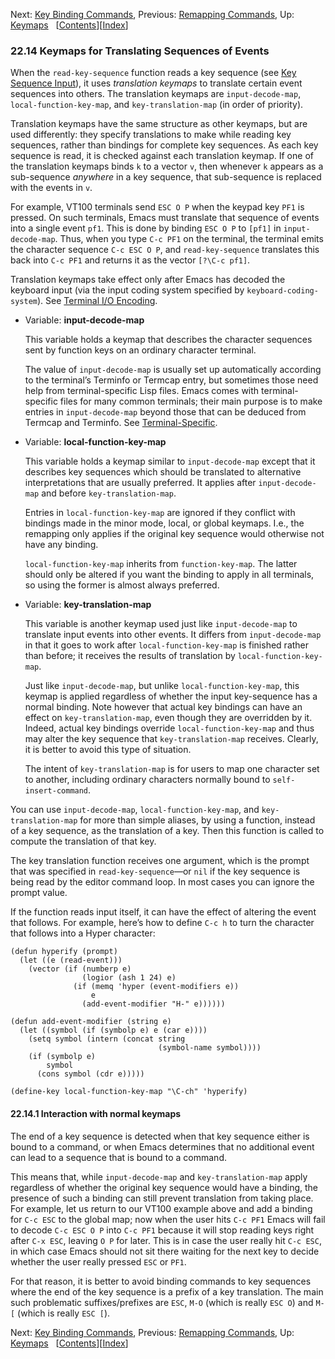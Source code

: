 <!-- This is the GNU Emacs Lisp Reference Manual
corresponding to Emacs version 27.2.

Copyright (C) 1990-1996, 1998-2021 Free Software Foundation,
Inc.

Permission is granted to copy, distribute and/or modify this document
under the terms of the GNU Free Documentation License, Version 1.3 or
any later version published by the Free Software Foundation; with the
Invariant Sections being "GNU General Public License," with the
Front-Cover Texts being "A GNU Manual," and with the Back-Cover
Texts as in (a) below.  A copy of the license is included in the
section entitled "GNU Free Documentation License."

(a) The FSF's Back-Cover Text is: "You have the freedom to copy and
modify this GNU manual.  Buying copies from the FSF supports it in
developing GNU and promoting software freedom." -->

<!-- Created by GNU Texinfo 6.7, http://www.gnu.org/software/texinfo/ -->

Next: [Key Binding Commands](Key-Binding-Commands.html), Previous: [Remapping Commands](Remapping-Commands.html), Up: [Keymaps](Keymaps.html)   \[[Contents](index.html#SEC_Contents "Table of contents")]\[[Index](Index.html "Index")]

### 22.14 Keymaps for Translating Sequences of Events

When the `read-key-sequence` function reads a key sequence (see [Key Sequence Input](Key-Sequence-Input.html)), it uses *translation keymaps* to translate certain event sequences into others. The translation keymaps are `input-decode-map`, `local-function-key-map`, and `key-translation-map` (in order of priority).

Translation keymaps have the same structure as other keymaps, but are used differently: they specify translations to make while reading key sequences, rather than bindings for complete key sequences. As each key sequence is read, it is checked against each translation keymap. If one of the translation keymaps binds `k` to a vector `v`, then whenever `k` appears as a sub-sequence *anywhere* in a key sequence, that sub-sequence is replaced with the events in `v`.

For example, VT100 terminals send `ESC O P` when the keypad key `PF1` is pressed. On such terminals, Emacs must translate that sequence of events into a single event `pf1`. This is done by binding `ESC O P` to `[pf1]` in `input-decode-map`. Thus, when you type `C-c PF1` on the terminal, the terminal emits the character sequence `C-c ESC O P`, and `read-key-sequence` translates this back into `C-c PF1` and returns it as the vector `[?\C-c pf1]`.

Translation keymaps take effect only after Emacs has decoded the keyboard input (via the input coding system specified by `keyboard-coding-system`). See [Terminal I/O Encoding](Terminal-I_002fO-Encoding.html).

*   Variable: **input-decode-map**

    This variable holds a keymap that describes the character sequences sent by function keys on an ordinary character terminal.

    The value of `input-decode-map` is usually set up automatically according to the terminal’s Terminfo or Termcap entry, but sometimes those need help from terminal-specific Lisp files. Emacs comes with terminal-specific files for many common terminals; their main purpose is to make entries in `input-decode-map` beyond those that can be deduced from Termcap and Terminfo. See [Terminal-Specific](Terminal_002dSpecific.html).

<!---->

*   Variable: **local-function-key-map**

    This variable holds a keymap similar to `input-decode-map` except that it describes key sequences which should be translated to alternative interpretations that are usually preferred. It applies after `input-decode-map` and before `key-translation-map`.

    Entries in `local-function-key-map` are ignored if they conflict with bindings made in the minor mode, local, or global keymaps. I.e., the remapping only applies if the original key sequence would otherwise not have any binding.

    `local-function-key-map` inherits from `function-key-map`. The latter should only be altered if you want the binding to apply in all terminals, so using the former is almost always preferred.

<!---->

*   Variable: **key-translation-map**

    This variable is another keymap used just like `input-decode-map` to translate input events into other events. It differs from `input-decode-map` in that it goes to work after `local-function-key-map` is finished rather than before; it receives the results of translation by `local-function-key-map`.

    Just like `input-decode-map`, but unlike `local-function-key-map`, this keymap is applied regardless of whether the input key-sequence has a normal binding. Note however that actual key bindings can have an effect on `key-translation-map`, even though they are overridden by it. Indeed, actual key bindings override `local-function-key-map` and thus may alter the key sequence that `key-translation-map` receives. Clearly, it is better to avoid this type of situation.

    The intent of `key-translation-map` is for users to map one character set to another, including ordinary characters normally bound to `self-insert-command`.

You can use `input-decode-map`, `local-function-key-map`, and `key-translation-map` for more than simple aliases, by using a function, instead of a key sequence, as the translation of a key. Then this function is called to compute the translation of that key.

The key translation function receives one argument, which is the prompt that was specified in `read-key-sequence`—or `nil` if the key sequence is being read by the editor command loop. In most cases you can ignore the prompt value.

If the function reads input itself, it can have the effect of altering the event that follows. For example, here’s how to define `C-c h` to turn the character that follows into a Hyper character:

    (defun hyperify (prompt)
      (let ((e (read-event)))
        (vector (if (numberp e)
                    (logior (ash 1 24) e)
                  (if (memq 'hyper (event-modifiers e))
                      e
                    (add-event-modifier "H-" e))))))

    (defun add-event-modifier (string e)
      (let ((symbol (if (symbolp e) e (car e))))
        (setq symbol (intern (concat string
                                     (symbol-name symbol))))
        (if (symbolp e)
            symbol
          (cons symbol (cdr e)))))

    (define-key local-function-key-map "\C-ch" 'hyperify)

#### 22.14.1 Interaction with normal keymaps

The end of a key sequence is detected when that key sequence either is bound to a command, or when Emacs determines that no additional event can lead to a sequence that is bound to a command.

This means that, while `input-decode-map` and `key-translation-map` apply regardless of whether the original key sequence would have a binding, the presence of such a binding can still prevent translation from taking place. For example, let us return to our VT100 example above and add a binding for `C-c ESC` to the global map; now when the user hits `C-c PF1` Emacs will fail to decode `C-c ESC O P` into `C-c PF1` because it will stop reading keys right after `C-x ESC`, leaving `O P` for later. This is in case the user really hit `C-c ESC`, in which case Emacs should not sit there waiting for the next key to decide whether the user really pressed `ESC` or `PF1`.

For that reason, it is better to avoid binding commands to key sequences where the end of the key sequence is a prefix of a key translation. The main such problematic suffixes/prefixes are `ESC`, `M-O` (which is really `ESC O`) and `M-[` (which is really `ESC [`).

Next: [Key Binding Commands](Key-Binding-Commands.html), Previous: [Remapping Commands](Remapping-Commands.html), Up: [Keymaps](Keymaps.html)   \[[Contents](index.html#SEC_Contents "Table of contents")]\[[Index](Index.html "Index")]
